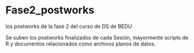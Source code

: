 # Fase2_postworks
los postworks de la fase 2 del curso de DS de BEDU

Se suben los postworks finalizados de cada Sesión, mayormente scripts de R y documentos relacionados como archivos planos de datos.
